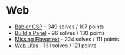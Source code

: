 # Web
- [Babier CSP](babier_csp) - 349 solves / 107 points
- [Build a Panel](build_a_panel) - 96 solves / 130 points
- [Missing Flavortext](missing_flavortext) - 224 solves / 111 points
- [Web Utils](web_utils) - 131 solves / 121 points